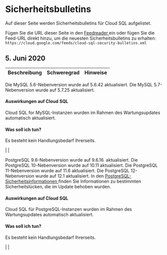 #  Sicherheitsbulletins

Auf dieser Seite werden Sicherheitsbulletins für Cloud SQL aufgelistet.

Fügen Sie die URL dieser Seite in den [ Feedreader
](https://wikipedia.org/wiki/Comparison_of_feed_aggregators) ein oder fügen
Sie die Feed-URL direkt hinzu, um die neuesten Sicherheitsbulletins zu
erhalten: ` https://cloud.google.com/feeds/cloud-sql-security-bulletins.xml `

##  5\. Juni 2020

Beschreibung  |  Schweregrad  |  Hinweise  
---|---|---  
  
Die MySQL 5.6-Nebenversion wurde auf 5.6.42 aktualisiert. Die MySQL
5.7-Nebenversion wurde auf 5.7.25 aktualisiert.

####  Auswirkungen auf Cloud SQL

Cloud SQL for MySQL-Instanzen wurden im Rahmen des Wartungsupdates automatisch
aktualisiert.

####  Was soll ich tun?

Es besteht kein Handlungsbedarf Ihrerseits.

|  |  
  
PostgreSQL 9.6-Nebenversion wurde auf 9.6.16. aktualisiert. Die PostgreSQL
10-Nebenversion wurde auf 10.11 aktualisiert. Die PostgreSQL 11-Nebenversion
wurde auf 11.6 aktualisiert. Die PostgreSQL 12-Nebenversion wurde auf 12.1
aktualisiert. In den [ PostgreSQL-Sicherheitsinformationen
](https://www.postgresql.org/support/security/) finden Sie Informationen zu
bestimmten Sicherheitslücken, die im Update behoben wurden.

####  Auswirkungen auf Cloud SQL

Cloud SQL für PostgreSQL-Instanzen wurden im Rahmen des Wartungsupdates
automatisch aktualisiert.

####  Was soll ich tun?

Es besteht kein Handlungsbedarf Ihrerseits.

|  |

